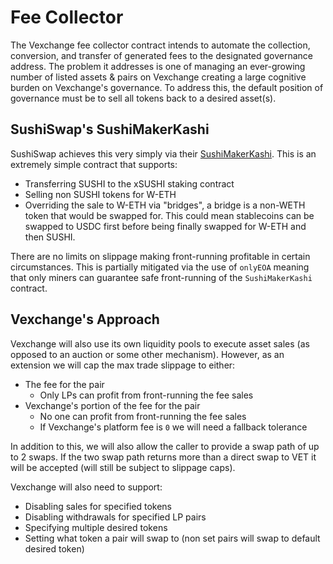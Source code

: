 # Fee Collector

The Vexchange fee collector contract intends to automate the collection,
conversion, and transfer of generated fees to the designated governance address.
The problem it addresses is one of managing an ever-growing number of listed
assets & pairs on Vexchange creating a large cognitive burden on Vexchange's
governance. To address this, the default position of governance must be to sell
all tokens back to a desired asset(s).


## SushiSwap's SushiMakerKashi

SushiSwap achieves this very simply via their [SushiMakerKashi](
https://github.com/sushiswap/sushiswap/blob/canary/contracts/SushiMakerKashi.sol
). This is an extremely simple contract that supports:
- Transferring SUSHI to the xSUSHI staking contract
- Selling non SUSHI tokens for W-ETH
- Overriding the sale to W-ETH via "bridges", a bridge is a non-WETH token that
  would be swapped for. This could mean stablecoins can be swapped to USDC first
  before being finally swapped for W-ETH and then SUSHI.

There are no limits on slippage making front-running profitable in certain
circumstances. This is partially mitigated via the use of `onlyEOA` meaning that
only miners can guarantee safe front-running of the `SushiMakerKashi` contract.

## Vexchange's Approach

Vexchange will also use its own liquidity pools to execute asset sales (as opposed
to an auction or some other mechanism). However, as an extension we will cap the
max trade slippage to either:
- The fee for the pair
  - Only LPs can profit from front-running the fee sales
- Vexchange's portion of the fee for the pair
  - No one can profit from front-running the fee sales
  - If Vexchange's platform fee is `0` we will need a fallback tolerance

In addition to this, we will also allow the caller to provide a swap path of up
to 2 swaps. If the two swap path returns more than a direct swap to VET it will
be accepted (will still be subject to slippage caps).

Vexchange will also need to support:
- Disabling sales for specified tokens
- Disabling withdrawals for specified LP pairs
- Specifying multiple desired tokens
- Setting what token a pair will swap to (non set pairs will swap to default
  desired token)
